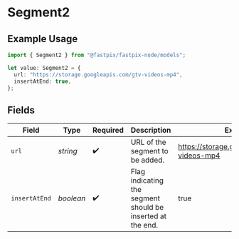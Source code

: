 # Segment2

## Example Usage

```typescript
import { Segment2 } from "@fastpix/fastpix-node/models";

let value: Segment2 = {
  url: "https://storage.googleapis.com/gtv-videos-mp4",
  insertAtEnd: true,
};
```

## Fields

| Field                                                      | Type                                                       | Required                                                   | Description                                                | Example                                                    |
| ---------------------------------------------------------- | ---------------------------------------------------------- | ---------------------------------------------------------- | ---------------------------------------------------------- | ---------------------------------------------------------- |
| `url`                                                      | *string*                                                   | :heavy_check_mark:                                         | URL of the segment to be added.                            | https://storage.googleapis.com/gtv-videos-mp4              |
| `insertAtEnd`                                              | *boolean*                                                  | :heavy_check_mark:                                         | Flag indicating the segment should be inserted at the end. | true                                                       |